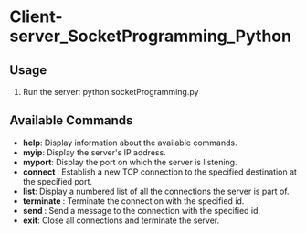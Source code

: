 # Client-server_SocketProgramming_Python

## Usage
1. Run the server:
 python socketProgramming.py

## Available Commands

- **help**: Display information about the available commands.
- **myip**: Display the server's IP address.
- **myport**: Display the port on which the server is listening.
- **connect <dest> <port>**: Establish a new TCP connection to the specified destination at the specified port.
- **list**: Display a numbered list of all the connections the server is part of.
- **terminate <id>**: Terminate the connection with the specified id.
- **send <id> <message>**: Send a message to the connection with the specified id.
- **exit**: Close all connections and terminate the server.
